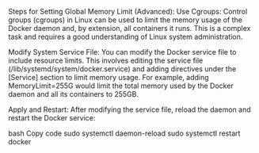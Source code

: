 Steps for Setting Global Memory Limit (Advanced):
Use Cgroups: Control groups (cgroups) in Linux can be used to limit the memory usage of the Docker daemon and, by extension, all containers it runs. This is a complex task and requires a good understanding of Linux system administration.

Modify System Service File: You can modify the Docker service file to include resource limits. This involves editing the service file (/lib/systemd/system/docker.service) and adding directives under the [Service] section to limit memory usage. For example, adding MemoryLimit=255G would limit the total memory used by the Docker daemon and all its containers to 255GB.

Apply and Restart: After modifying the service file, reload the daemon and restart the Docker service:

bash
Copy code
sudo systemctl daemon-reload
sudo systemctl restart docker